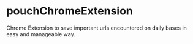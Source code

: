 # pouchChromeExtension
Chrome Extension to save important urls encountered on daily bases in easy and manageable way.

